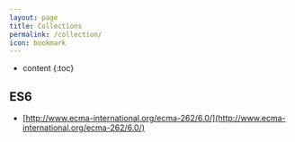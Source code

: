 ```yaml
---
layout: page
title: Collections
permalink: /collection/
icon: bookmark
---
```


* content
{:toc}

## ES6

* [http://www.ecma-international.org/ecma-262/6.0/](http://www.ecma-international.org/ecma-262/6.0/)
